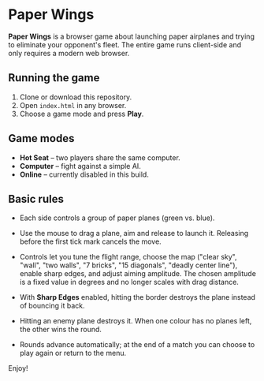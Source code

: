 # Paper Wings

**Paper Wings** is a browser game about launching paper airplanes and trying to eliminate your opponent's fleet. The entire game runs client-side and only requires a modern web browser.

## Running the game

1. Clone or download this repository.
2. Open `index.html` in any browser.
3. Choose a game mode and press **Play**.

## Game modes

- **Hot Seat** – two players share the same computer.
- **Computer** – fight against a simple AI.
- **Online** – currently disabled in this build.

## Basic rules

- Each side controls a group of paper planes (green vs. blue).
- Use the mouse to drag a plane, aim and release to launch it. Releasing before the first tick mark cancels the move.

- Controls let you tune the flight range, choose the map ("clear sky", "wall", "two walls", "7 bricks", "15 diagonals", "deadly center line"), enable sharp edges, and adjust aiming amplitude. The chosen amplitude is a fixed value in degrees and no longer scales with drag distance.

- With **Sharp Edges** enabled, hitting the border destroys the plane instead of bouncing it back.
- Hitting an enemy plane destroys it. When one colour has no planes left, the other wins the round.
- Rounds advance automatically; at the end of a match you can choose to play again or return to the menu.

Enjoy!
